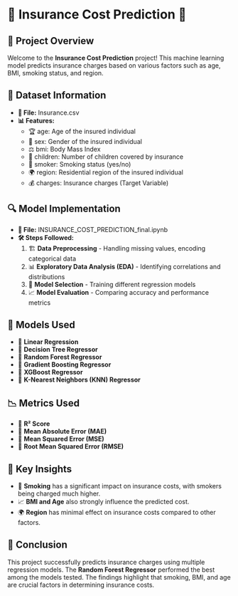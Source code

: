 # 🌟 Insurance Cost Prediction 🚀

## 📌 Project Overview
Welcome to the **Insurance Cost Prediction** project! This machine learning model predicts insurance charges based on various factors such as age, BMI, smoking status, and region.

## 📂 Dataset Information
- **📄 File:** Insurance.csv
- **📊 Features:**
  - 🏆 age: Age of the insured individual
  - 👫 sex: Gender of the insured individual
  - ⚖️ bmi: Body Mass Index
  - 👶 children: Number of children covered by insurance
  - 🚬 smoker: Smoking status (yes/no)
  - 🌍 region: Residential region of the insured individual
  - 💰 charges: Insurance charges (Target Variable)

## 🔍 Model Implementation
- **📜 File:** INSURANCE_COST_PREDICTION_final.ipynb
- **🛠️ Steps Followed:**
  1. 🏗️ **Data Preprocessing** - Handling missing values, encoding categorical data
  2. 📊 **Exploratory Data Analysis (EDA)** - Identifying correlations and distributions
  3. 🤖 **Model Selection** - Training different regression models
  4. 📈 **Model Evaluation** - Comparing accuracy and performance metrics

## 🤖 Models Used
- 🔹 **Linear Regression**
- 🔹 **Decision Tree Regressor**
- 🔹 **Random Forest Regressor**
- 🔹 **Gradient Boosting Regressor**
- 🔹 **XGBoost Regressor**
- 🔹 **K-Nearest Neighbors (KNN) Regressor**


## 📉 Metrics Used
- 📌 **R² Score**
- 📌 **Mean Absolute Error (MAE)**
- 📌 **Mean Squared Error (MSE)**
- 📌 **Root Mean Squared Error (RMSE)**

## 🔑 Key Insights
- 🚬 **Smoking** has a significant impact on insurance costs, with smokers being charged much higher.
- 📈 **BMI and Age** also strongly influence the predicted cost.
- 🌍 **Region** has minimal effect on insurance costs compared to other factors.

## 🎯 Conclusion
This project successfully predicts insurance charges using multiple regression models. The **Random Forest Regressor** performed the best among the models tested. The findings highlight that smoking, BMI, and age are crucial factors in determining insurance costs.


